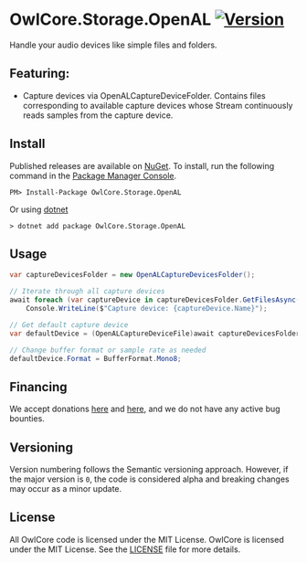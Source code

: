 # OwlCore.Storage.OpenAL [![Version](https://img.shields.io/nuget/v/OwlCore.Storage.OpenAL.svg)](https://www.nuget.org/packages/OwlCore.Storage.OpenAL)

Handle your audio devices like simple files and folders.

## Featuring:
- Capture devices via OpenALCaptureDeviceFolder. Contains files corresponding to available capture devices whose Stream continuously reads samples from the capture device.

## Install

Published releases are available on [NuGet](https://www.nuget.org/packages/OwlCore.Storage.OpenAL). To install, run the following command in the [Package Manager Console](https://docs.nuget.org/docs/start-here/using-the-package-manager-console).

    PM> Install-Package OwlCore.Storage.OpenAL
    
Or using [dotnet](https://docs.microsoft.com/en-us/dotnet/core/tools/dotnet)

    > dotnet add package OwlCore.Storage.OpenAL

## Usage

```cs
var captureDevicesFolder = new OpenALCaptureDevicesFolder();

// Iterate through all capture devices
await foreach (var captureDevice in captureDevicesFolder.GetFilesAsync(cancellationToken))
    Console.WriteLine($"Capture device: {captureDevice.Name}");

// Get default capture device
var defaultDevice = (OpenALCaptureDeviceFile)await captureDevicesFolder.GetItemAsync($"{captureDevicesFolder.Id}/default");

// Change buffer format or sample rate as needed
defaultDevice.Format = BufferFormat.Mono8;
```

## Financing

We accept donations [here](https://github.com/sponsors/Arlodotexe) and [here](https://www.patreon.com/arlodotexe), and we do not have any active bug bounties.

## Versioning

Version numbering follows the Semantic versioning approach. However, if the major version is `0`, the code is considered alpha and breaking changes may occur as a minor update.

## License

All OwlCore code is licensed under the MIT License. OwlCore is licensed under the MIT License. See the [LICENSE](./src/LICENSE.txt) file for more details.
